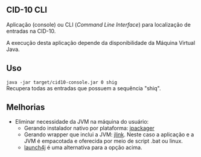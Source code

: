 ## CID-10 CLI 

Aplicação (console) ou CLI (_Command Line Interface_) para localização de
 entradas na CID-10. 
 
A execução desta aplicação depende da disponibilidade da Máquina Virtual Java.

## Uso 

```java -jar target/cid10-console.jar 0 shig```  
Recupera todas as entradas que possuem a sequência "shiq". 

## Melhorias 

- Eliminar necessidade da JVM na máquina do usuário:
  - Gerando instalador nativo por plataforma: [jpackager](http://openjdk.java.net/jeps/343)
  - Gerando wrapper que inclui a JVM: [jlink](https://www.baeldung.com/jlink
  ). Neste caso a aplicação e a JVM é empacotada e oferecida por meio de
  script .bat ou linux. 
  - [launch4j](http://launch4j.sourceforge.net/) é uma alternativa para a
  opção acima.



